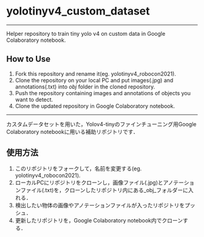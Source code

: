 # yolotinyv4_custom_dataset
---

Helper repository to train tiny yolo v4 on custom data in Google Colaboratory notebook.

## How to Use
1. Fork this repository and rename it(eg. yolotinyv4_robocon2021).
2. Clone the repository on your local PC and put images(.jpg) and annotations(.txt) into _obj_ folder in the cloned repository.
3. Push the repository containing images and annotations of objects you want to detect.
4. Clone the updated repository in Google Colaboratory notebook.

---

カスタムデータセットを用いた，Yolov4-tinyのファインチューニング用Google Colaboratory notebookに用いる補助リポジトリです．

## 使用方法
1. このリポジトリをフォークして，名前を変更する(eg. yolotinyv4_robocon2021).
2. ローカルPCにリポジトリをクローンし，画像ファイル(.jpg)とアノテーションファイル(.txt)を，クローンしたリポジトリ内にある_obj_フォルダーに入れる．
3. 検出したい物体の画像やアノテーションファイルが入ったリポジトリをプッシュ．
4. 更新したリポジトリを，Google Colaboratory notebook内でクローンする．
